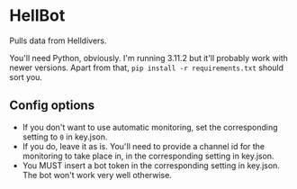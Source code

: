# HellBot
Pulls data from Helldivers.

You'll need Python, obviously. I'm running 3.11.2 but it'll probably work with newer versions.
Apart from that, `pip install -r requirements.txt` should sort you.

## Config options
- If you don't want to use automatic monitoring, set the corresponding setting to `0` in key.json.
- If you do, leave it as is. You'll need to provide a channel id for the monitoring to take place in, in the corresponding setting in key.json.
- You MUST insert a bot token in the corresponding setting in key.json. The bot won't work very well otherwise.
